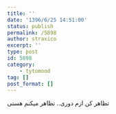 ```yaml
---
title: ''
date: '1396/6/25 14:51:00'
status: publish
permalink: /5898
author: straxico
excerpt: ''
type: post
id: 5898
category:
    - tytomood
tag: []
post_format: []
---
```

تظاهر کن ازم دوری.. تظاهر میکنم هستی